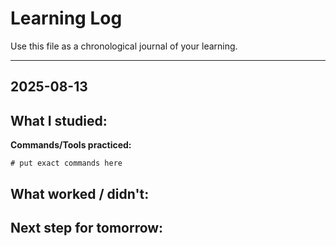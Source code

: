 # Learning Log

Use this file as a chronological journal of your learning.

---
## 2025-08-13
**What I studied:**  
- 

**Commands/Tools practiced:**  
```
# put exact commands here
```

**What worked / didn't:**  
- 

**Next step for tomorrow:**  
- 
